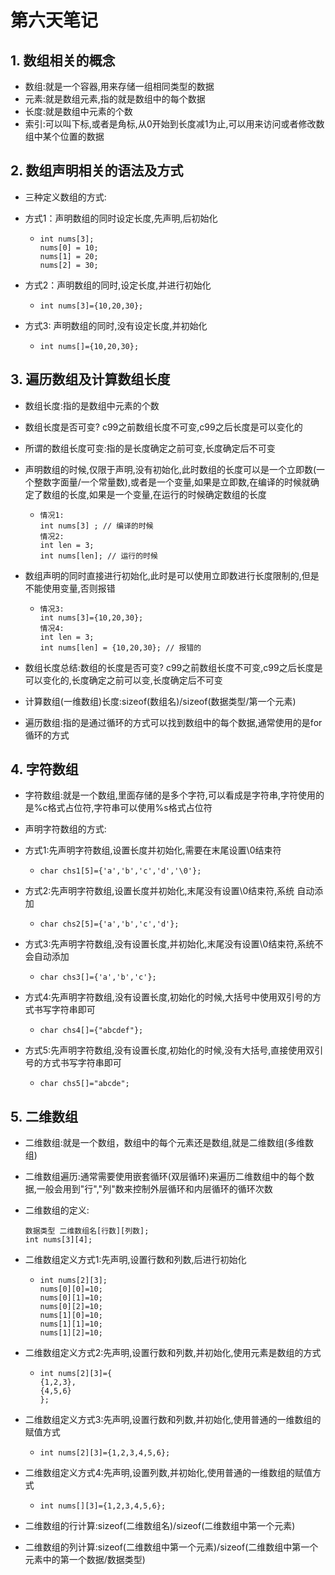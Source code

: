 # 第六天笔记



## 1. 数组相关的概念

* 数组:就是一个容器,用来存储一组相同类型的数据
* 元素:就是数组元素,指的就是数组中的每个数据
* 长度:就是数组中元素的个数
* 索引:可以叫下标,或者是角标,从0开始到长度减1为止,可以用来访问或者修改数组中某个位置的数据



## 2. 数组声明相关的语法及方式

* 三种定义数组的方式:

* 方式1：声明数组的同时设定长度,先声明,后初始化

  * ```
    int nums[3];
    nums[0] = 10;
    nums[1] = 20;
    nums[2] = 30;
    ```

* 方式2：声明数组的同时,设定长度,并进行初始化

  * ```
    int nums[3]={10,20,30};
    ```

* 方式3: 声明数组的同时,没有设定长度,并初始化

  * ```
    int nums[]={10,20,30};
    ```

## 3. 遍历数组及计算数组长度

* 数组长度:指的是数组中元素的个数

* 数组长度是否可变? c99之前数组长度不可变,c99之后长度是可以变化的

* 所谓的数组长度可变:指的是长度确定之前可变,长度确定后不可变

* 声明数组的时候,仅限于声明,没有初始化,此时数组的长度可以是一个立即数(一个整数字面量/一个常量数),或者是一个变量,如果是立即数,在编译的时候就确定了数组的长度,如果是一个变量,在运行的时候确定数组的长度

  * ```
    情况1:
    int nums[3] ; // 编译的时候
    情况2:
    int len = 3;
    int nums[len]; // 运行的时候
    ```

* 数组声明的同时直接进行初始化,此时是可以使用立即数进行长度限制的,但是不能使用变量,否则报错

  * ```
    情况3:
    int nums[3]={10,20,30};
    情况4:
    int len = 3;
    int nums[len] = {10,20,30}; // 报错的
    ```

* 数组长度总结:数组的长度是否可变? c99之前数组长度不可变,c99之后长度是可以变化的,长度确定之前可以变,长度确定后不可变

* 计算数组(一维数组)长度:sizeof(数组名)/sizeof(数据类型/第一个元素)

* 遍历数组:指的是通过循环的方式可以找到数组中的每个数据,通常使用的是for循环的方式

## 4. 字符数组

* 字符数组:就是一个数组,里面存储的是多个字符,可以看成是字符串,字符使用的是%c格式占位符,字符串可以使用%s格式占位符

* 声明字符数组的方式:

* 方式1:先声明字符数组,设置长度并初始化,需要在末尾设置\0结束符

  * ```
    char chs1[5]={'a','b','c','d','\0'};
    ```

* 方式2:先声明字符数组,设置长度并初始化,末尾没有设置\0结束符,系统 自动添加

  * ```
    char chs2[5]={'a','b','c','d'};
    ```

* 方式3:先声明字符数组,没有设置长度,并初始化,末尾没有设置\0结束符,系统不会自动添加

  * ```
    char chs3[]={'a','b','c'};
    ```

* 方式4:先声明字符数组,没有设置长度,初始化的时候,大括号中使用双引号的方式书写字符串即可

  * ```
    char chs4[]={"abcdef"};
    ```

* 方式5:先声明字符数组,没有设置长度,初始化的时候,没有大括号,直接使用双引号的方式书写字符串即可

  * ```
    char chs5[]="abcde";
    ```

## 5. 二维数组

* 二维数组:就是一个数组，数组中的每个元素还是数组,就是二维数组(多维数组)

* 二维数组遍历:通常需要使用嵌套循环(双层循环)来遍历二维数组中的每个数据,一般会用到"行","列"数来控制外层循环和内层循环的循环次数

* 二维数组的定义:

  ```
  数据类型 二维数组名[行数][列数];
  int nums[3][4];
  ```

* 二维数组定义方式1:先声明,设置行数和列数,后进行初始化

  * ```
    int nums[2][3];
    nums[0][0]=10;
    nums[0][1]=10;
    nums[0][2]=10;
    nums[1][0]=10;
    nums[1][1]=10;
    nums[1][2]=10;
    ```

* 二维数组定义方式2:先声明,设置行数和列数,并初始化,使用元素是数组的方式

  * ```
    int nums[2][3]={
    {1,2,3},
    {4,5,6}
    };
    ```

* 二维数组定义方式3:先声明,设置行数和列数,并初始化,使用普通的一维数组的赋值方式

  * ```
    int nums[2][3]={1,2,3,4,5,6};
    ```

* 二维数组定义方式4:先声明,设置列数,并初始化,使用普通的一维数组的赋值方式

  * ```
    int nums[][3]={1,2,3,4,5,6};
    ```

* 二维数组的行计算:sizeof(二维数组名)/sizeof(二维数组中第一个元素)

* 二维数组的列计算:sizeof(二维数组中第一个元素)/sizeof(二维数组中第一个元素中的第一个数据/数据类型)